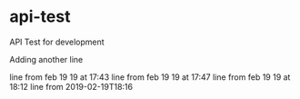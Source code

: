 # api-test
API Test for development


Adding another line


line from feb 19 19 at 17:43
line from feb 19 19 at 17:47
line from feb 19 19 at 18:12
line from 2019-02-19T18:16
